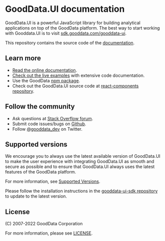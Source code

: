 # GoodData.UI documentation

GoodData.UI is a powerful JavaScript library for building analytical applications on top of the GoodData platform. The best way to start working with Gooddata.UI is to visit [sdk.gooddata.com/gooddata-ui](https://sdk.gooddata.com/gooddata-ui/).

This repository contains the source code of the [documentation](https://sdk.gooddata.com/gooddata-ui/docs/about_gooddataui.html).

## Learn more

- [Read the online documentation](https://sdk.gooddata.com/gooddata-ui/docs/about_gooddataui.html).
- [Check out the live examples](https://gdui-examples.herokuapp.com/) with extensive code documentation.
- Use the GoodData [npm package](https://www.npmjs.com/package/@gooddata/sdk-ui-all).
- Check out the GoodData.UI source code at [react-components repository](https://github.com/gooddata/gooddata-ui-sdk).

## Follow the community

- Ask questions at [Stack Overflow forum](https://stackoverflow.com/questions/tagged/gooddata).
- Submit code issues/bugs on [Github](https://github.com/gooddata/gooddata-ui-sdk/issues).
- Follow [@gooddata_dev](https://twitter.com/gooddata_dev) on Twitter.

## Supported versions

We encourage you to always use the latest available version of GoodData.UI to make the user experience with integrating GoodData.UI as smooth and secure as possible and to ensure that GoodData.UI always uses the latest features of the GoodData platform.

For more information, see [Supported Versions](https://sdk.gooddata.com/gooddata-ui/docs/supported_versions.html).

Please follow the installation instructions in the [gooddata-ui-sdk repository](https://github.com/gooddata/gooddata-ui-sdk) to update to the latest version.

## License

(C) 2007-2022 GoodData Corporation

For more information, please see [LICENSE](LICENSE).
